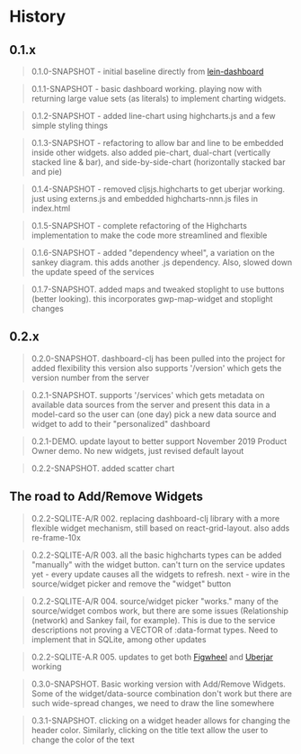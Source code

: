 # History


## 0.1.x

> 0.1.0-SNAPSHOT - initial baseline directly from [lein-dashboard](https://github.com/multunus/dashboard-clj/blob/master/docs/setting-up-dashboards.md)

> 0.1.1-SNAPSHOT - basic dashboard working. playing now with returning 
large value sets (as literals) to implement charting widgets.

> 0.1.2-SNAPSHOT - added line-chart using highcharts.js and a few simple 
styling things

> 0.1.3-SNAPSHOT - refactoring to allow bar and line to be embedded inside 
other widgets. also added pie-chart, dual-chart (vertically stacked line & bar), 
and side-by-side-chart (horizontally stacked bar and pie)

> 0.1.4-SNAPSHOT - removed cljsjs.highcharts to get uberjar working. just 
using externs.js and embedded highcharts-nnn.js files in index.html

> 0.1.5-SNAPSHOT - complete refactoring of the Highcharts implementation 
to make the code more streamlined and flexible

> 0.1.6-SNAPSHOT - added "dependency wheel", a variation on the sankey diagram. 
this adds another .js dependency. Also, slowed down the update speed of the services

> 0.1.7-SNAPSHOT. added maps and tweaked stoplight to use buttons (better looking). 
this incorporates gwp-map-widget and stoplight changes


## 0.2.x

> 0.2.0-SNAPSHOT. dashboard-clj has been pulled into the project for added flexibility
this version also supports '/version' which gets the version number from the server 

> 0.2.1-SNAPSHOT. supports '/services' which gets metadata on available data sources 
from the server and present this data in a model-card so the user can (one day) pick 
a new data source and widget to add to their "personalized" dashboard

> 0.2.1-DEMO. update layout to better support November 2019 Product Owner demo. No
new widgets, just revised default layout

> 0.2.2-SNAPSHOT. added scatter chart


## The road to Add/Remove Widgets

> 0.2.2-SQLITE-A/R 002. replacing dashboard-clj library with a more flexible widget mechanism, still based on react-grid-layout.
> also adds re-frame-10x

> 0.2.2-SQLITE-A/R 003. all the basic highcharts types can be added "manually" with the widget button. can't turn on the service
> updates yet - every update causes all the widgets to refresh. next - wire in the source/widget picker and remove the "widget" button

> 0.2.2-SQLITE-A/R 004. source/widget picker "works." many of the source/widget combos work, but there are
> some issues (Relationship (network) and Sankey fail, for example). This is due to the service descriptions not proving a VECTOR of
> :data-format types. Need to implement that in SQLite, among other updates

> 0.2.2-SQLITE-A.R 005. updates to get both [Figwheel](https://github.com/bhauman/lein-figwheel) and [Uberjar](https://stackoverflow.com/questions/11947037/what-is-an-uber-jar) working

> 0.3.0-SNAPSHOT. Basic working version with Add/Remove Widgets. Some of the widget/data-source combination don't work
> but there are such wide-spread changes, we need to draw the line somewhere

> 0.3.1-SNAPSHOT. clicking on a widget header allows for changing the header color. Similarly, clicking on the title
> text allow the user to change the color of the text
